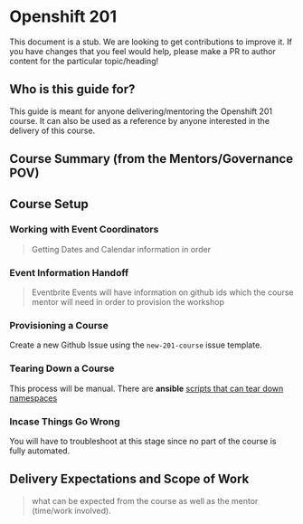 # Openshift 201

This document is a stub. We are looking to get contributions to improve it. If you have changes that you feel would 
help, please make a PR to author content for the particular topic/heading!


## Who is this guide for?

This guide is meant for anyone delivering/mentoring the Openshift 201 course. It can also be used as a reference by anyone
interested in the delivery of this course. 

## Course Summary (from the Mentors/Governance POV)

## Course Setup

### Working with Event Coordinators
> Getting Dates and Calendar information in order

### Event Information Handoff 
> Eventbrite Events will have information on github ids which the course mentor will need in order to provision the workshop


### Provisioning a Course

Create a new Github Issue using the `new-201-course` issue template.

### Tearing Down a Course

This process will be manual. There are __ansible__ [scripts that can tear down namespaces](provisioning_tools/201-labs/README.md)

### Incase Things Go Wrong

You will have to troubleshoot at this stage since no part of the course is fully automated.

## Delivery Expectations and Scope of Work
> what can be expected from the course as well as the mentor (time/work involved). 
